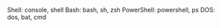 <!--
 * @Author: wangyunbo
 * @Date: 2022-07-22 14:20:51
 * @LastEditors: wangyunbo
 * @LastEditTime: 2022-07-22 14:20:53
 * @FilePath: \vueInone\md.md
 * @Description: file content
-->
Shell:      console, shell
Bash:       bash, sh, zsh
PowerShell: powershell, ps
DOS:        dos, bat, cmd